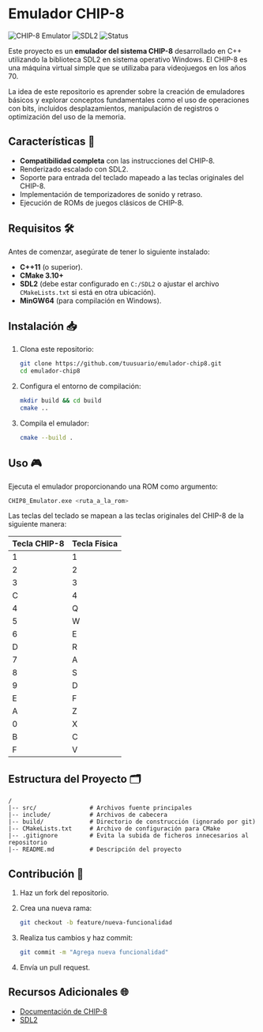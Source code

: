# Emulador CHIP-8

![CHIP-8 Emulator](https://img.shields.io/badge/C%2B%2B-11-blue.svg) ![SDL2](https://img.shields.io/badge/SDL2-2.0-brightgreen.svg) ![Status](https://img.shields.io/badge/Status-In%20Development-orange.svg)

Este proyecto es un **emulador del sistema CHIP-8** desarrollado en C++ utilizando la biblioteca SDL2 en sistema operativo Windows. El CHIP-8 es una máquina virtual simple que se utilizaba para videojuegos en los años 70.

La idea de este repositorio es aprender sobre la creación de emuladores básicos y explorar conceptos fundamentales como el uso de operaciones con bits, incluidos desplazamientos, manipulación de registros o optimización del uso de la memoria.

## Características 🌟

- **Compatibilidad completa** con las instrucciones del CHIP-8.
- Renderizado escalado con SDL2.
- Soporte para entrada del teclado mapeado a las teclas originales del CHIP-8.
- Implementación de temporizadores de sonido y retraso.
- Ejecución de ROMs de juegos clásicos de CHIP-8.

## Requisitos 🛠️

Antes de comenzar, asegúrate de tener lo siguiente instalado:

- **C++11** (o superior).
- **CMake 3.10+**
- **SDL2** (debe estar configurado en `C:/SDL2` o ajustar el archivo `CMakeLists.txt` si está en otra ubicación).
- **MinGW64** (para compilación en Windows).

## Instalación 📥

1. Clona este repositorio:

   ```bash
   git clone https://github.com/tuusuario/emulador-chip8.git
   cd emulador-chip8
   ```

2. Configura el entorno de compilación:

   ```bash
   mkdir build && cd build
   cmake ..
   ```

3. Compila el emulador:

   ```bash
   cmake --build .
   ```

## Uso 🎮

Ejecuta el emulador proporcionando una ROM como argumento:

```bash
CHIP8_Emulator.exe <ruta_a_la_rom>
```

Las teclas del teclado se mapean a las teclas originales del CHIP-8 de la siguiente manera:

| Tecla CHIP-8 | Tecla Física |
|--------------|---------------|
| 1 | 1 |
| 2 | 2 |
| 3 | 3 |
| C | 4 |
| 4 | Q |
| 5 | W |
| 6 | E |
| D | R |
| 7 | A |
| 8 | S |
| 9 | D |
| E | F |
| A | Z |
| 0 | X |
| B | C |
| F | V |

## Estructura del Proyecto 🗂️

```
/
|-- src/               # Archivos fuente principales
|-- include/           # Archivos de cabecera
|-- build/             # Directorio de construcción (ignorado por git)
|-- CMakeLists.txt     # Archivo de configuración para CMake
|-- .gitignore         # Evita la subida de ficheros innecesarios al repositorio
|-- README.md          # Descripción del proyecto
```

## Contribución 🤝

1. Haz un fork del repositorio.
2. Crea una nueva rama:

   ```bash
   git checkout -b feature/nueva-funcionalidad
   ```

3. Realiza tus cambios y haz commit:

   ```bash
   git commit -m "Agrega nueva funcionalidad"
   ```

4. Envía un pull request.

## Recursos Adicionales 🌐

- [Documentación de CHIP-8](https://en.wikipedia.org/wiki/CHIP-8)
- [SDL2](https://www.libsdl.org/)

